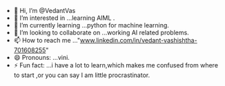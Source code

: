 - 👋 Hi, I’m @VedantVas
- 👀 I’m interested in ...learning AIML .
- 🌱 I’m currently learning ...python for machine learning.
- 💞️ I’m looking to collaborate on ...working AI related problems.
- 📫 How to reach me ..."www.linkedin.com/in/vedant-vashishtha-701608255"
- 😄 Pronouns: ...vini.
- ⚡ Fun fact: ...i have a lot to learn,which makes me confused from where to start ,or you can say I am little procrastinator.

<!---
VedantVas/VedantVas is a ✨ special ✨ repository because its `README.md` (this file) appears on your GitHub profile.
You can click the Preview link to take a look at your changes.
--->
